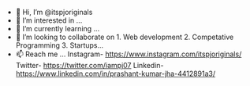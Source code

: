 - 👋 Hi, I’m @itspjoriginals
- 👀 I’m interested in ...
- 🌱 I’m currently learning ...
- 💞️ I’m looking to collaborate on  1. Web development
                                     2. Competative Programming
                                     3. Startups...
- 📫 Reach me ... Instagram- https://www.instagram.com/itspjoriginals/
                   Twitter- https://twitter.com/iampj07
                   Linkedin- https://www.linkedin.com/in/prashant-kumar-jha-4412891a3/

<!---
itspjoriginals/itspjoriginals is a ✨ special ✨ repository because its `README.md` (this file) appears on your GitHub profile.
You can click the Preview link to take a look at your changes.
--->
